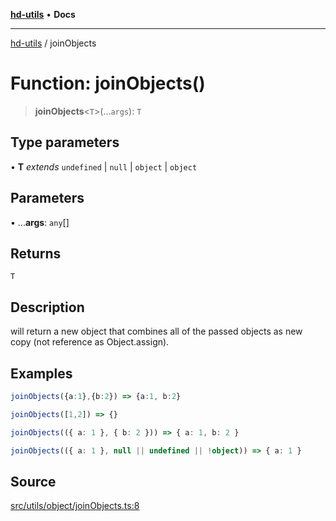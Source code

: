 [**hd-utils**](../README.md) • **Docs**

***

[hd-utils](../globals.md) / joinObjects

# Function: joinObjects()

> **joinObjects**\<`T`\>(...`args`): `T`

## Type parameters

• **T** *extends* `undefined` \| `null` \| `object` \| `object`

## Parameters

• ...**args**: `any`[]

## Returns

`T`

## Description

will return a new object that combines all of the passed objects as new copy (not reference as Object.assign).

## Examples

```ts
joinObjects({a:1},{b:2}) => {a:1, b:2}
```

```ts
joinObjects([1,2]) => {}
```

```ts
joinObjects(({ a: 1 }, { b: 2 })) => { a: 1, b: 2 }
```

```ts
joinObjects(({ a: 1 }, null || undefined || !object)) => { a: 1 }
```

## Source

[src/utils/object/joinObjects.ts:8](https://github.com/AhmadHddad/h-utils/blob/f7bb9ae71f981ffef49079271b9540862594b7e6/src/utils/object/joinObjects.ts#L8)
